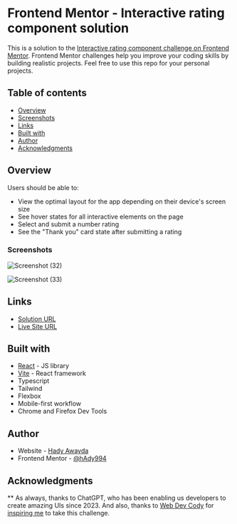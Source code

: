 # Frontend Mentor - Interactive rating component solution

This is a solution to the [Interactive rating component challenge on Frontend Mentor](https://www.frontendmentor.io/challenges/interactive-rating-component-koxpeBUmI). Frontend Mentor challenges help you improve your coding skills by building realistic projects. Feel free to use this repo for your personal projects.

## Table of contents

- [Overview](#overview)
 - [Screenshots](#screenshots)
 - [Links](#links)
- [Built with](#built-with)
- [Author](#author)
- [Acknowledgments](#acknowledgments)

## Overview

Users should be able to:

- View the optimal layout for the app depending on their device's screen size
- See hover states for all interactive elements on the page
- Select and submit a number rating
- See the "Thank you" card state after submitting a rating

### Screenshots

![Screenshot (32)](https://user-images.githubusercontent.com/74817838/227125985-b2133dd1-cfe7-437b-a563-2a916a4e40ab.png)


![Screenshot (33)](https://user-images.githubusercontent.com/74817838/227126007-4cfad635-afa9-46f5-8d8e-3b3af27e0a64.png)


## Links

- [Solution URL](https://www.frontendmentor.io/solutions/vite-with-react-typescript-and-tailwind-Lkw2eGUxSg)
- [Live Site URL](https://hady994.github.io/Interactive-Rating-Component/)


## Built with

- [React](https://react.dev/) - JS library
- [Vite](https://vitejs.dev/) - React framework
- Typescript
- Tailwind
- Flexbox
- Mobile-first workflow
- Chrome and Firefox Dev Tools


## Author

- Website - [Hady Awayda](https://www.hadyawayda.com)
- Frontend Mentor - [@hAdy994](https://www.frontendmentor.io/profile/hAdy994)

## Acknowledgments

** As always, thanks to ChatGPT, who has been enabling us developers to create amazing UIs since 2023.
And also, thanks to [Web Dev Cody](https://www.youtube.com/@WebDevCody) for [inspiring me](https://www.youtube.com/watch?v=mp1-HUjZE0o&ab_channel=WebDevCody) to take this challenge.


